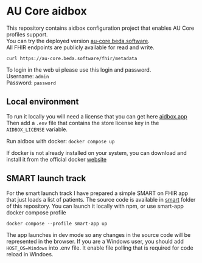 # AU Core aidbox
This repository contains aidbox configuration project that enables AU Core profiles support.  
You can try the deployed version [au-core.beda.software](https://au-core.beda.software/).  
All FHIR endpoints are publicly available for read and write.
```
curl https://au-core.beda.software/fhir/metadata
```  
To login in the web ui please use this login and password.  
Username: `admin`  
Password: `password`  


## Local environment
To run it locally you will need a license that you can get here [aidbox.app](https://aidbox.app/ui/portal#/signin)   
Then add a `.env` file that contains the store license key in the `AIDBOX_LICENSE` variable.   

Run aidbox with docker: `docker compose up`   

If docker is not already installed on your system, you can download and install it from the official docker [website](https://docs.docker.com/get-docker/)

## SMART launch track
For the smart launch track I have prepared a simple SMART on FHIR app that just loads a list of patients.
The source code is available in [smart](https://github.com/beda-software/au-core-aidbox/tree/main/) folder of this repository.
You can launch it locally with npm, or use smart-app docker compose profile
```
docker compose --profile smart-app up
```
The app launches in dev mode so any changes in the source code will be represented in the browser.
If you are a Windows user, you should  add `HOST_OS=Windows` into .env file. It enable file polling that is required for code reload in Windoes.
